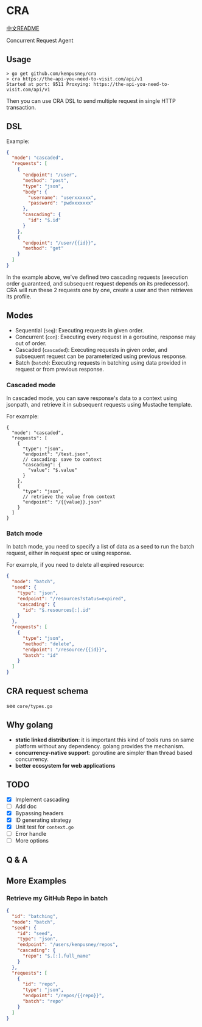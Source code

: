 # CRA

[中文README](./README.cn.md)

Concurrent Request Agent

## Usage

```
> go get github.com/kenpusney/cra
> cra https://the-api-you-need-to-visit.com/api/v1
Started at port: 9511 Proxying: https://the-api-you-need-to-visit.com/api/v1
```

Then you can use CRA DSL to send multiple request in single HTTP transaction.

## DSL

Example:

```json
{
  "mode": "cascaded",
  "requests": [
    {
      "endpoint": "/user",
      "method": "post",
      "type": "json",
      "body": {
        "username": "userxxxxxx",
        "password": "pwdxxxxxxx"
      },
      "cascading": {
        "id": "$.id"
      }
    },
    {
      "endpoint": "/user/{{id}}",
      "method": "get"
    }
  ]
}
```

In the example above, we've defined two cascading requests 
(execution order guaranteed, and subsequent request depends on
its predecessor). CRA will run these 2 requests one by one,
create a user and then retrieves its profile.

## Modes

- Sequential (`seq`): Executing requests in given order.
- Concurrent (`con`): Executing every request in a goroutine, 
  response may out of order.
- Cascaded (`cascaded`): Executing requests in given order, 
  and subsequent request can be parameterized using previous response.
- Batch (`batch`): Executing requests in batching using data provided
  in request or from previous response.
  
### Cascaded mode

In cascaded mode, you can save response's data to a context using jsonpath, and
retrieve it in subsequent requests using Mustache template.

For example:
```json5
{
  "mode": "cascaded",
  "requests": [
    {
      "type": "json",
      "endpoint": "/test.json",
      // cascading: save to context
      "cascading": {
        "value": "$.value"
      }
    },
    {
      "type": "json",
      // retrieve the value from context
      "endpoint": "/{{value}}.json"
    }
  ]
}
```

### Batch mode

In batch mode, you need to specify a list of data as a seed to run the batch
request, either in request spec or using response.

For example, if you need to delete all expired resource:
```json
{
  "mode": "batch",
  "seed": {
    "type": "json",
    "endpoint": "/resources?status=expired",
    "cascading": {
      "id": "$.resources[:].id"
    }
  },
  "requests": [
    {
      "type": "json",
      "method": "delete",
      "endpoint": "/resource/{{id}}",
      "batch": "id"
    }
  ]
}
```

## CRA request schema

see `core/types.go`

## Why golang

 - **static linked distribution**: it is important this kind of tools runs
   on same platform without any dependency. golang provides the mechanism.
 - **concurrency-native support**: goroutine are simpler than thread based
   concurrency.
 - **better ecosystem for web applications**

## TODO

- [X] Implement cascading
- [ ] Add doc
- [X] Bypassing headers
- [X] ID generating strategy
- [X] Unit test for `context.go`
- [ ] Error handle
- [ ] More options

## Q &amp; A

## More Examples

### Retrieve my GitHub Repo in batch

```json
{
  "id": "batching",
  "mode": "batch",
  "seed": {
    "id": "seed",
    "type": "json",
    "endpoint": "/users/kenpusney/repos",
    "cascading": {
      "repo": "$.[:].full_name"
    }
  },
  "requests": [
    {
      "id": "repo",
      "type": "json",
      "endpoint": "/repos/{{repo}}",
      "batch": "repo"
    }
  ]
}
```